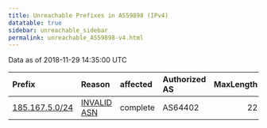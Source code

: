 ```yaml
---
title: Unreachable Prefixes in AS59898 (IPv4)
datatable: true
sidebar: unreachable_sidebar
permalink: unreachable_AS59898-v4.html
---
```


Data as of 2018-11-29 14:35:00 UTC


<div class="datatable-begin"></div>

| Prefix                                                 | Reason                                                                                                | affected   | Authorized AS   |   MaxLength | Anchor                                         |   unreachable /24s |
|:-------------------------------------------------------|:------------------------------------------------------------------------------------------------------|:-----------|:----------------|------------:|:-----------------------------------------------|-------------------:|
| [185.167.5.0/24](https://stat.ripe.net/185.167.5.0/24) | [INVALID ASN](https://rpki-validator.ripe.net/announcement-preview?asn=AS59898&prefix=185.167.5.0/24) | complete   | AS64402         |          22 | [RIPE](unreachable_RIPE_NCC_RPKI_Root-v4.html) |                  1 |

<div class="datatable-end"></div>